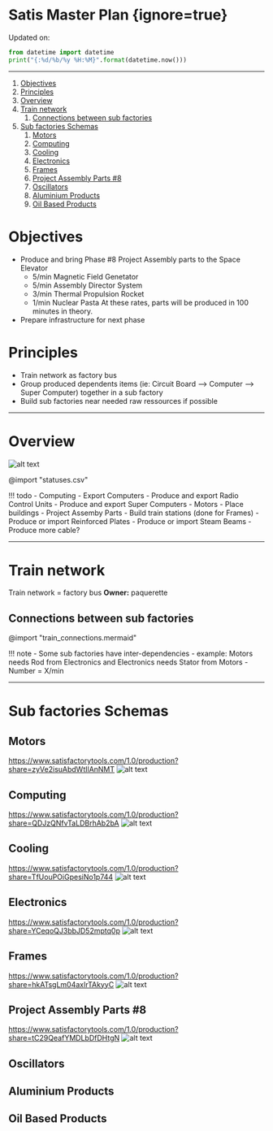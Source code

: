 # Satis Master Plan  {ignore=true}

Updated on:
```python {cmd=true,output="html",hide}
from datetime import datetime
print("{:%d/%b/%y %H:%M}".format(datetime.now()))
```
----



<!-- @import "[TOC]" {cmd="toc" depthFrom=1 depthTo=6 orderedList=true} -->

<!-- code_chunk_output -->

1. [Objectives](#objectives)
2. [Principles](#principles)
3. [Overview](#overview)
4. [Train network](#train-network)
    1. [Connections between sub factories](#connections-between-sub-factories)
5. [Sub factories Schemas](#sub-factories-schemas)
    1. [Motors](#motors)
    2. [Computing](#computing)
    3. [Cooling](#cooling)
    4. [Electronics](#electronics)
    5. [Frames](#frames)
    6. [Project Assembly Parts #8](#project-assembly-parts-8)
    7. [Oscillators](#oscillators)
    8. [Aluminium Products](#aluminium-products)
    9. [Oil Based Products](#oil-based-products)

<!-- /code_chunk_output -->



# Objectives

- Produce and bring Phase #8 Project Assembly parts to the Space Elevator    
    - 5/min Magnetic Field Genetator    
    - 5/min Assembly Director System
    - 3/min Thermal Propulsion Rocket
    - 1/min Nuclear Pasta
    At these rates, parts will be produced in 100 minutes in theory.
- Prepare infrastructure for next phase

# Principles

- Train network as factory bus
- Group produced dependents items (ie: Circuit Board --> Computer --> Super Computer) together in a sub factory
- Build sub factories near needed raw ressources if possible

---

# Overview

![alt text](map2.png)


@import "statuses.csv"


!!! todo
    - Computing
      - Export Computers
      - Produce and export Radio Control Units
      - Produce and export Super Computers
    - Motors
      - Place buildings
    - Project Assemby Parts
      - Build train stations (done for Frames)
      - Produce or import Reinforced Plates
      - Produce or import Steam Beams
      - Produce more cable?


---
# Train network

Train network = factory bus
**Owner:** paquerette

## Connections between sub factories


@import "train_connections.mermaid"


!!! note
    - Some sub factories have inter-dependencies
      - example: Motors needs Rod from Electronics and Electronics needs Stator from Motors
    - Number = X/min


---

# Sub factories Schemas

## Motors

https://www.satisfactorytools.com/1.0/production?share=zyVe2isuAbdWtIlAnNMT
![alt text](motors_v2.png)

## Computing
https://www.satisfactorytools.com/1.0/production?share=QDJzQNfvTaLDBrhAb2bA
![alt text](computing_v3.png)

## Cooling
https://www.satisfactorytools.com/1.0/production?share=TfUouPOiGpesiNo1p744
![alt text](cooling_v2.png)



## Electronics
https://www.satisfactorytools.com/1.0/production?share=YCeqoQJ3bbJD52mptq0p
![alt text](electronics_v2.png)

## Frames
https://www.satisfactorytools.com/1.0/production?share=hkATsgLm04axIrTAkyyC
![alt text](frames2.png)


## Project Assembly Parts #8
https://www.satisfactorytools.com/1.0/production?share=tC29QeafYMDLbDfDHtgN
![alt text](pap8_v2.png)

## Oscillators

## Aluminium Products

## Oil Based Products

